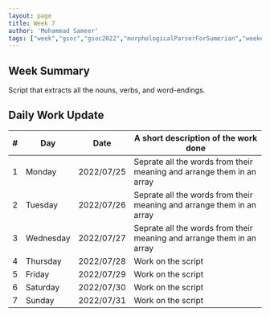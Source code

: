 ```yaml
---
layout: page
title: Week 7
author: 'Mohammad Sameer'
tags: ["week","gsoc","gsoc2022","morphologicalParserForSumerian","week#7","eval#2"]
---
```


## Week Summary

Script that extracts all the nouns, verbs, and word-endings.

## Daily Work Update

|\#|Day|Date|A short description of the work done|  
|---	|---	|---	|---	|  
|1   	| Monday 	|   2022/07/25	| Seprate all the words from their meaning and arrange them in an array |  
|2   	| Tuesday  	|   2022/07/26	| Seprate all the words from their meaning and arrange them in an array	|  
|3   	| Wednesday |  2022/07/27 	| Seprate all the words from their meaning and arrange them in an array |  
|4   	| Thursday  |   2022/07/28	| Work on the script |  
|5   	| Friday  	|   2022/07/29	| Work on the script |  
|6   	| Saturday  |  2022/07/30	| Work on the script |  
|7   	| Sunday  	|   2022/07/31	| Work on the script |  
